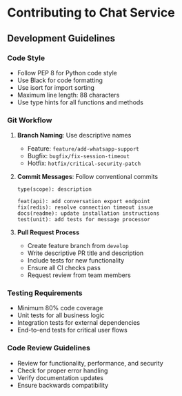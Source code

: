 # Contributing to Chat Service

## Development Guidelines

### Code Style
- Follow PEP 8 for Python code style
- Use Black for code formatting
- Use isort for import sorting
- Maximum line length: 88 characters
- Use type hints for all functions and methods

### Git Workflow
1. **Branch Naming**: Use descriptive names
   - Feature: `feature/add-whatsapp-support`
   - Bugfix: `bugfix/fix-session-timeout`
   - Hotfix: `hotfix/critical-security-patch`

2. **Commit Messages**: Follow conventional commits
   ```
   type(scope): description
   
   feat(api): add conversation export endpoint
   fix(redis): resolve connection timeout issue
   docs(readme): update installation instructions
   test(unit): add tests for message processor
   ```

3. **Pull Request Process**
   - Create feature branch from `develop`
   - Write descriptive PR title and description
   - Include tests for new functionality
   - Ensure all CI checks pass
   - Request review from team members

### Testing Requirements
- Minimum 80% code coverage
- Unit tests for all business logic
- Integration tests for external dependencies
- End-to-end tests for critical user flows

### Code Review Guidelines
- Review for functionality, performance, and security
- Check for proper error handling
- Verify documentation updates
- Ensure backwards compatibility
